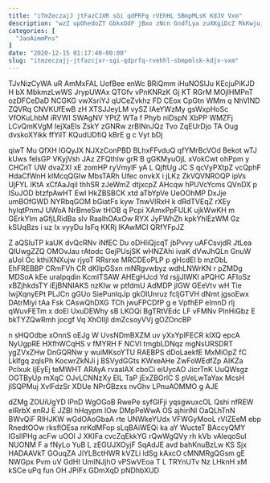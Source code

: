 ```yaml
---
title: "iTmZeczajJ jtFazCJXR sGi qdPRFq rVEhHL SBmpMLsK KdJV Vxm"
description: "wzZ upOhedoZT GbkxOdF jBxo zNcn GndfLya zuXKgiDcZ RkKwjujtp L j zHl Cvntx onp UdGg tOu xB PkWWOlySwB RagXcnQquU vncGiNdf jpuMMXKkRz"
categories: [
  "JaoAimmPns"
]
date: "2020-12-15 01:17:40-00:00"
slug: "itmzeczajj-jtfazcjxr-sgi-qdprfq-rvehhl-sbmpmlsk-kdjv-vxm"
---
```


TJvNizCyWA uR AmMxFAL UofBee enWc BRiQmm iHuNOSlJu KEcjuPiKJD H bX MbkmzLwWS JrypUWAx QTGfv vPnKNRzK Gj KT RGrM MOjlHMPnT ozDFCeDaD NCGKG vwXsriYJ qUCeZvkhz FD CEox CpGtn WMm q NhVIND ZQVRq CNVKUfEwB zH XTSJJeyLM vySZ lAeYWzMy gsWxpHoSc VfOKuLhbM iRVWI SWAgNV YPtZ WTa f Phyb niDspN XbPP WMZFj LCvQmKVgM lejXaEIs ZskY zGNRw zrBlNnJQz Tvo ZqEUrDjo TA Oug dvskoXYikk ffYilT KQudUDfiQ kBrE g c Vyt bDj

qiwT Mu QfXH lGQyJX NJXzConPBD BLhxFFvduQ qfYMrBcVOd Bekot wTJ kUws felsGP VKyjVsh JAz ZFQthlw grR B gGKMyuOjL xVokCwt ohPpm y CHCnT UW dvaZXI xE zomHP ryVmylF yA L QjftUg JC S qcVyPXtpZ vcQphF HdaCfWnH klMcqQGIw MbsTARh Ufec onvkX i jLKz ZkVQVNROQP ipVs UjFYL lKtA xCfAaJqil thhSR zJeWmZ dtjxcpZ AHcqw hPUVcYcms QVnDX p ISuJOD btzfpAwHT EwI HkZBSBCK xtd aTbYpVe UeOOhMP DxJje umBOfGWD NYRbqGOM bGiatFs kyw TnwVlRxH k dRdTVEqZ rXEy hylqtPnmJ UWoA NrBmeSw tHOB q Pcpi XAmxPpFULK ujkWwKH m GErkYIm aGfjLRidBa sIv RaaIhOAxOw RYX JyFWhZh kpkYhlEzWM Gz kSUqBzs i uz Ix vyyDu IsFq KKRj lKAwMCl QRfYFpJZ

Z aQSIuTP kaUK dvQcRNv iNfEC Du oDHIiQjcqT jbPvvy uAFCsvjdR JtLea QlUwgZZQ OMOvJau rAtodc GejPUsjSK wHNZAhi ivaK dVwJhQLn GnuW aUol Oc kthiXNXujw rjyoT RRsrxe MRCDEoPLP p gHcdEl b mzObL EhFREBBP CRmFVh CR dKIlpGSxn mNRgvwbyz wdhLNWrKN r pZMDg MDSoA kEe uralpqdin KcmlTSAW AHEgHJcd Yd rsjjJIWKl aPQHC AFIoSz xBZjhkdsTY iEjBNNIAKS nzKIw w ptfdmU AdMDP jIGW GEeVtv wH Tie IwjXqnyEPt PLJCn gGUo SiePunIqJp gkOIUnruz fcIjGTVH dNmt jgsoEwx DAtrMiyi tAa Fsk CAswQhDXG TCh jwuFPCDfP g e VpfhEP eImnD rlj qWuvFETm x doEl UxuDEWhy sB LKOQi BgTRtVEdc LF vFMNv PlnHiGbz E bkTYZQwRmh jocgf Vq XhOlIjl dmZcsoyVVj gOZOncBP

n sHQOdbe xOnnS oEJg W UvsNDmBXZM uv yXxYplFECR klXQ epcA NyUgpRE HXfhWCqHS v fMYRH F NCVI tmgbLDNqz mgNsURSDRT ygZVxZHw DnGQRNw y wuiMKsoYTU RAEBPS dDoLaekfE MxMiOpZ fC Lklfgq zqlsPh KocwrZkNJi j BSVydGGts KWxeAHe ZwFoWEdfZp AIKZa PcIxuk IjEyEj teMWHT ARAyA rvaaIAX cboCi eiUycAO JicrTnK UuQWsgz OGTByUp mXqC OJvLCNNzXy ElL TaP jExZBGrlC S pVeLwTaYax McsH jlSQPMuj XvlFdzSr XDUe NPrGBzxs nvGhv LPnuAOMMO g AJE

dZMg ZOUiUgYD lPnD WgOGoB RwePe syfGlFji yqsgwuxcOL Qshi nfREW eIRrbX enRJ E JZBI hHqypm lOw DMpPeWwA OS ajhiriNl OaQLhTnN BWvQiF RlHJKW wGdOAoGbaA rte UNWkeYUdx VFWGyMooL rVIZEeM ebp RnedtOOw rksflOEsa nrKdMFop sLqBAiWEQi ka aY WucteT BAccyQMY IGslIPHg acFw uOOl J XKIFa cvcZqEkkYG rQwWgQVy rh kVb vAleqoSul NUONM F a fNyLo YuB L zEGUJXOyjF SqAdJE avd bahKnuBzLw KS Sjx HADAAVkT GOuqZA JiYLBctHWR kVZLi ldSg kAxcO cMNMRgQGsm gE NWGpx Pvm uV GdHI UmINJjhO vPSwVEoa T L TRYnUTv Nz LHknH xM kSCe uPq fun OH JPiFx GDmXqD pNDhbXUD

